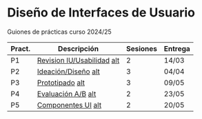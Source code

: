 # Diseño de Interfaces de Usuario 

Guiones de prácticas curso 2024/25





| Pract. | Descripción                              | Sesiones | Entrega |
| ------ | ---------------------------------------- | -------- | ------- |
| P1     | [Revision IU/Usabilidad](Practica1.md)  [alt](https://mgea.github.io/UX_CaseStudy/#/GuionesPracticas/Practica1.md)         | 2        | 14/03   |
| P2     | [Ideación/Diseño](Practica2.md) [alt](https://mgea.github.io/UX_CaseStudy/#/GuionesPracticas/Practica2.md)         | 3        | 04/04   |
| P3     | [Prototipado](Practica3.md)   [alt](https://mgea.github.io/UX_CaseStudy/#/GuionesPracticas/Practica3.md)           | 3        | 09/05   |
| P4     | [Evaluación A/B](Practica4.md)  [alt](https://mgea.github.io/UX_CaseStudy/#/GuionesPracticas/Practica4.md)         | 2        | 23/05   |
| P5     | [Componentes UI](Practica5.md)   [alt](https://mgea.github.io/UX_CaseStudy/#/GuionesPracticas/Practica5.md)        | 2        | 20/05   |


